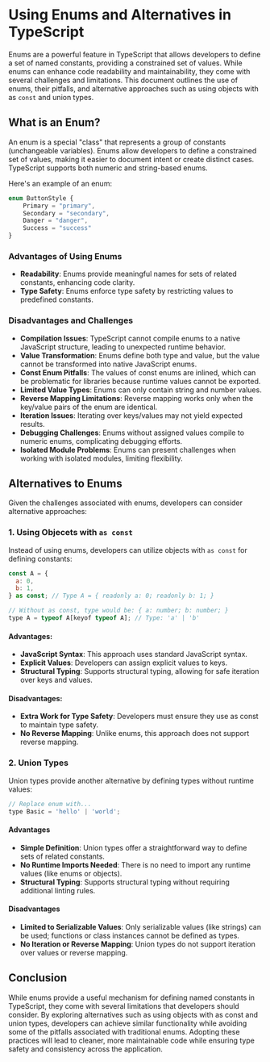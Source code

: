 # Using Enums and Alternatives in TypeScript

Enums are a powerful feature in TypeScript that allows developers to define a set of named constants, providing a constrained set of values. While enums can enhance code readability and maintainability, they come with several challenges and limitations. This document outlines the use of enums, their pitfalls, and alternative approaches such as using objects with as `const` and union types.

## What is an Enum?

An enum is a special "class" that represents a group of constants (unchangeable variables). Enums allow developers to define a constrained set of values, making it easier to document intent or create distinct cases. TypeScript supports both numeric and string-based enums.

Here's an example of an enum:

```js
enum ButtonStyle {
    Primary = "primary",
    Secondary = "secondary",
    Danger = "danger",
    Success = "success"
}
```

### Advantages of Using Enums

- **Readability**: Enums provide meaningful names for sets of related constants, enhancing code clarity.
- **Type Safety**: Enums enforce type safety by restricting values to predefined constants.

### Disadvantages and Challenges

- **Compilation Issues**: TypeScript cannot compile enums to a native JavaScript structure, leading to unexpected runtime behavior.
- **Value Transformation**: Enums define both type and value, but the value cannot be transformed into native JavaScript enums.
- **Const Enum Pitfalls**: The values of const enums are inlined, which can be problematic for libraries because runtime values cannot be exported.
- **Limited Value Types**: Enums can only contain string and number values.
- **Reverse Mapping Limitations**: Reverse mapping works only when the key/value pairs of the enum are identical.
- **Iteration Issues**: Iterating over keys/values may not yield expected results.
- **Debugging Challenges**: Enums without assigned values compile to numeric enums, complicating debugging efforts.
- **Isolated Module Problems**: Enums can present challenges when working with isolated modules, limiting flexibility.

## Alternatives to Enums

Given the challenges associated with enums, developers can consider alternative approaches:

### 1. Using Objecets with `as const`

Instead of using enums, developers can utilize objects with `as const` for defining constants:

```js
const A = {
  a: 0,
  b: 1,
} as const; // Type A = { readonly a: 0; readonly b: 1; }

// Without as const, type would be: { a: number; b: number; }
type A = typeof A[keyof typeof A]; // Type: 'a' | 'b'
```

#### Advantages:

- **JavaScript Syntax**: This approach uses standard JavaScript syntax.
- **Explicit Values**: Developers can assign explicit values to keys.
- **Structural Typing**: Supports structural typing, allowing for safe iteration over keys and values.

#### Disadvantages:

- **Extra Work for Type Safety**: Developers must ensure they use as const to maintain type safety.
- **No Reverse Mapping**: Unlike enums, this approach does not support reverse mapping.

### 2. Union Types

Union types provide another alternative by defining types without runtime values:

```js
// Replace enum with...
type Basic = 'hello' | 'world';
```

#### Advantages

- **Simple Definition**: Union types offer a straightforward way to define sets of related constants.
- **No Runtime Imports Needed**: There is no need to import any runtime values (like enums or objects).
- **Structural Typing**: Supports structural typing without requiring additional linting rules.

#### Disadvantages

- **Limited to Serializable Values**: Only serializable values (like strings) can be used; functions or class instances cannot be defined as types.
- **No Iteration or Reverse Mapping**: Union types do not support iteration over values or reverse mapping.

## Conclusion

While enums provide a useful mechanism for defining named constants in TypeScript, they come with several limitations that developers should consider. By exploring alternatives such as using objects with as const and union types, developers can achieve similar functionality while avoiding some of the pitfalls associated with traditional enums. Adopting these practices will lead to cleaner, more maintainable code while ensuring type safety and consistency across the application.
